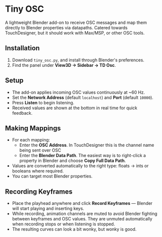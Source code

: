 # Tiny OSC

A lightweight Blender add-on to receive OSC messages and map them directly to Blender properties via datapaths. Catered towards TouchDesigner, but it should work with Max/MSP, or other OSC tools.

## Installation
1. Download `tiny_osc.py`, and install through Blender's preferences.
2. Find the panel under **View3D → Sidebar → TD Osc**.

## Setup
- The add-on applies incoming OSC values continuously at ~60 Hz.  
- Set the **Network Address** (default `localhost`) and **Port** (default `10000`).  
- Press **Listen** to begin listening.  
- Received values are shown at the bottom in real time for quick feedback.

## Making Mappings
- For each mapping:  
  - Enter the **OSC Address**. In TouchDesigner this is the channel name being sent over OSC
  - Enter the **Blender Data Path**. The easiest way is to right-click a property in Blender and choose **Copy Full Data Path**.
- Values are converted automatically to the right type: floats → ints or booleans where required.  
- You can target most Blender properties.  

## Recording Keyframes
- Place the playhead anywhere and click **Record Keyframes** — Blender will start playing and inserting keys.
- While recording, animation channels are muted to avoid Blender fighting between keyframes and OSC values. They are unmuted automatically when recording stops or when listening is stopped.  
- The resulting curves can look a bit wonky, but wonky is good.
